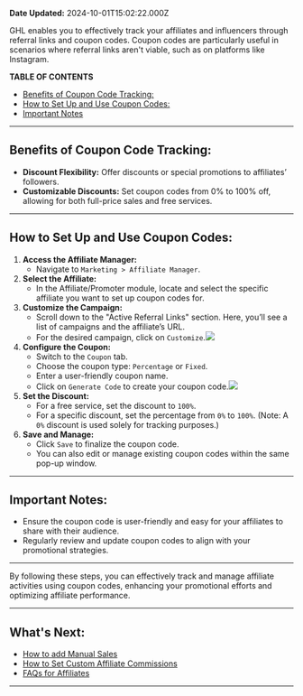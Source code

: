 **Date Updated:** 2024-10-01T15:02:22.000Z

GHL enables you to effectively track your affiliates and influencers through referral links and coupon codes. Coupon codes are particularly useful in scenarios where referral links aren't viable, such as on platforms like Instagram.  
  
**TABLE OF CONTENTS**

* [Benefits of Coupon Code Tracking:](#Benefits-of-Coupon-Code-Tracking%3A)
* [How to Set Up and Use Coupon Codes:](#How-to-Set-Up-and-Use-Coupon-Codes%3A)
* [Important Notes](#Important-notes:)

---

## **Benefits of Coupon Code Tracking:**

* **Discount Flexibility:** Offer discounts or special promotions to affiliates’ followers.
* **Customizable Discounts:** Set coupon codes from 0% to 100% off, allowing for both full-price sales and free services.

---

## **How to Set Up and Use Coupon Codes:**

1. **Access the Affiliate Manager:**  
   * Navigate to `Marketing > Affiliate Manager`.
2. **Select the Affiliate:**  
   * In the Affiliate/Promoter module, locate and select the specific affiliate you want to set up coupon codes for.
3. **Customize the Campaign:**  
   * Scroll down to the "Active Referral Links" section. Here, you’ll see a list of campaigns and the affiliate’s URL.  
   * For the desired campaign, click on `Customize`.![](https://s3.amazonaws.com/cdn.freshdesk.com/data/helpdesk/attachments/production/155033859110/original/CyUb1QDoCKo-vtVW0R2ewt6Isfs3HeGLyg.png?1727774580)
4. **Configure the Coupon:**  
   * Switch to the `Coupon` tab.  
   * Choose the coupon type: `Percentage` or `Fixed`.  
   * Enter a user-friendly coupon name.  
   * Click on `Generate Code` to create your coupon code.![](https://s3.amazonaws.com/cdn.freshdesk.com/data/helpdesk/attachments/production/155033859199/original/oxSMxDkMOY0RrDIe5xZH7hAKLJSl1JvI1Q.png?1727774643)
5. **Set the Discount:**  
   * For a free service, set the discount to `100%`.  
   * For a specific discount, set the percentage from `0%` to `100%`. (Note: A `0%` discount is used solely for tracking purposes.)
6. **Save and Manage:**  
   * Click `Save` to finalize the coupon code.  
   * You can also edit or manage existing coupon codes within the same pop-up window.

---

## **Important Notes:**

* Ensure the coupon code is user-friendly and easy for your affiliates to share with their audience.
* Regularly review and update coupon codes to align with your promotional strategies.

---

By following these steps, you can effectively track and manage affiliate activities using coupon codes, enhancing your promotional efforts and optimizing affiliate performance.

---

## **What's Next:**

* [How to add Manual Sales](https://help.gohighlevel.com/en/support/solutions/articles/155000003651-how-to-add-manual-sales)
* [How to Set Custom Affiliate Commissions](https://help.gohighlevel.com/en/support/solutions/articles/155000003652-how-to-set-custom-affiliate-commissions)
* [FAQs for Affiliates](https://help.gohighlevel.com/en/support/solutions/articles/155000003654-faqs-for-affiliates)

---